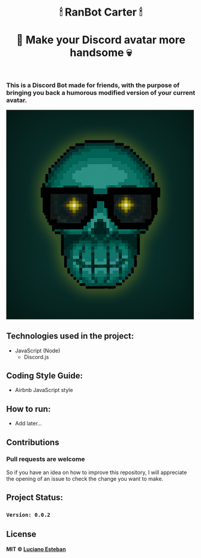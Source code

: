 <h1 align="center">
  🕯 RanBot Carter 🕯
</h1>

<h1 align="center">🎩 Make your Discord avatar more handsome 💀</h1>

<br>

### This is a Discord Bot made for friends, with the purpose of bringing you back a humorous modified version of your current avatar.

<img src="public/src/ranbotcarter-logo.png" alt="RanBot-Carter sample img" width="500"/>

## Technologies used in the project:
- JavaScript (Node)
    - Discord.js

## Coding Style Guide:
- Airbnb JavaScript style

## How to run:
- Add later...

## Contributions
<h3>Pull requests are welcome</h3>

So if you have an idea on how to improve this repository, I will appreciate
the opening of an issue to check the change you want to make.

<!-- ## Credits -->


## Project Status:

### `Version: 0.0.2`

## License
#### MIT © [Luciano Esteban](https://github.com/LucioFex)
